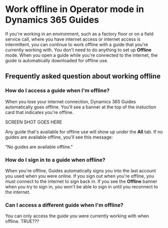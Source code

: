 

# Work offline in Operator mode in Dynamics 365 Guides

If you're working in an environment, such as a factory floor or on a field service call, where you have internet access or internet 
access is intermittent, you can continue to work offline with a guide that you're currently working with. You don't need to do anything 
to set up **Offline** mode. When you open a guide while you're connected to the internet, the guide is automatically downloaded for 
offline use. 

## Frequently asked question about working offline

### How do I access a guide when I'm offline?

When you lose your internet connection, Dynamics 365 Guides automatically goes offline. You'll see a banner at the top of the instuction card 
that indicates you're offline. 

SCREEN SHOT GOES HERE

Any guide that's available for offline use will show up under the **All** tab. If no guides are available offline, you'll see this message: 

"No guides are available offline."

### How do I sign in to a guide when offline?

When you're offline, Guides automatically signs you into the last account you used when you were online. If you sign out when you're offline, 
you must connect to the internet to sign back in. If you see the **Offline** banner when you try to sign in, you won't be able to sign in until you 
reconnect to the internet.

### Can I access a different guide when I'm offline?

You can only access the guide you were currently working with when offline. TRUE???

